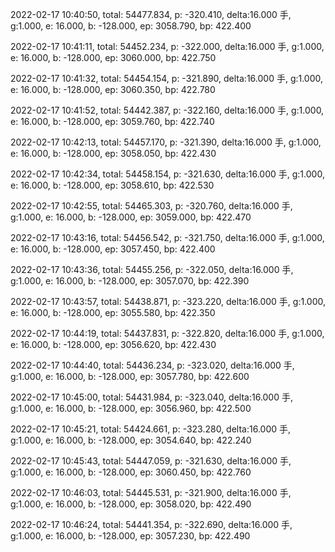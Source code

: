 2022-02-17 10:40:50, total: 54477.834, p: -320.410, delta:16.000 手, g:1.000, e: 16.000, b: -128.000, ep: 3058.790, bp: 422.400

2022-02-17 10:41:11, total: 54452.234, p: -322.000, delta:16.000 手, g:1.000, e: 16.000, b: -128.000, ep: 3060.000, bp: 422.750

2022-02-17 10:41:32, total: 54454.154, p: -321.890, delta:16.000 手, g:1.000, e: 16.000, b: -128.000, ep: 3060.350, bp: 422.780

2022-02-17 10:41:52, total: 54442.387, p: -322.160, delta:16.000 手, g:1.000, e: 16.000, b: -128.000, ep: 3059.760, bp: 422.740

2022-02-17 10:42:13, total: 54457.170, p: -321.390, delta:16.000 手, g:1.000, e: 16.000, b: -128.000, ep: 3058.050, bp: 422.430

2022-02-17 10:42:34, total: 54458.154, p: -321.630, delta:16.000 手, g:1.000, e: 16.000, b: -128.000, ep: 3058.610, bp: 422.530

2022-02-17 10:42:55, total: 54465.303, p: -320.760, delta:16.000 手, g:1.000, e: 16.000, b: -128.000, ep: 3059.000, bp: 422.470

2022-02-17 10:43:16, total: 54456.542, p: -321.750, delta:16.000 手, g:1.000, e: 16.000, b: -128.000, ep: 3057.450, bp: 422.400

2022-02-17 10:43:36, total: 54455.256, p: -322.050, delta:16.000 手, g:1.000, e: 16.000, b: -128.000, ep: 3057.070, bp: 422.390

2022-02-17 10:43:57, total: 54438.871, p: -323.220, delta:16.000 手, g:1.000, e: 16.000, b: -128.000, ep: 3055.580, bp: 422.350

2022-02-17 10:44:19, total: 54437.831, p: -322.820, delta:16.000 手, g:1.000, e: 16.000, b: -128.000, ep: 3056.620, bp: 422.430

2022-02-17 10:44:40, total: 54436.234, p: -323.020, delta:16.000 手, g:1.000, e: 16.000, b: -128.000, ep: 3057.780, bp: 422.600

2022-02-17 10:45:00, total: 54431.984, p: -323.040, delta:16.000 手, g:1.000, e: 16.000, b: -128.000, ep: 3056.960, bp: 422.500

2022-02-17 10:45:21, total: 54424.661, p: -323.280, delta:16.000 手, g:1.000, e: 16.000, b: -128.000, ep: 3054.640, bp: 422.240

2022-02-17 10:45:43, total: 54447.059, p: -321.630, delta:16.000 手, g:1.000, e: 16.000, b: -128.000, ep: 3060.450, bp: 422.760

2022-02-17 10:46:03, total: 54445.531, p: -321.900, delta:16.000 手, g:1.000, e: 16.000, b: -128.000, ep: 3058.020, bp: 422.490

2022-02-17 10:46:24, total: 54441.354, p: -322.690, delta:16.000 手, g:1.000, e: 16.000, b: -128.000, ep: 3057.230, bp: 422.490